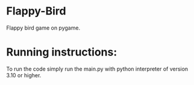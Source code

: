 # Flappy-Bird
Flappy bird game on pygame.

# Running instructions:
To run the code simply run the main.py with python interpreter of version 3.10 or higher.
